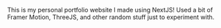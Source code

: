 This is my personal portfolio website I made using NextJS!
Used a bit of Framer Motion, ThreeJS, and other random stuff just to experiment with.

